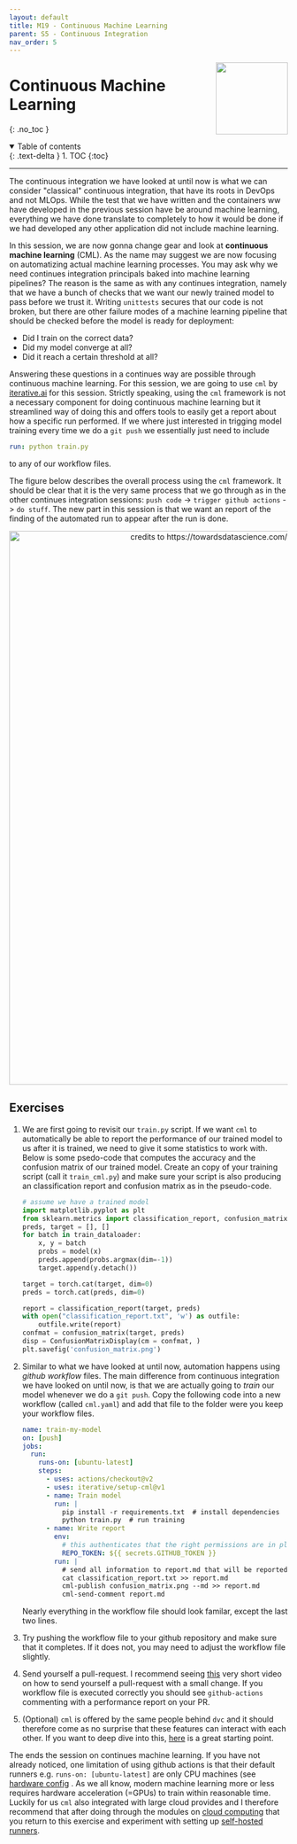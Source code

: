 ```yaml
---
layout: default
title: M19 - Continuous Machine Learning
parent: S5 - Continuous Integration
nav_order: 5
---
```


<img style="float: right;" src="../figures/icons/cml.png" width="130">

# Continuous Machine Learning
{: .no_toc }

<details open markdown="block">
  <summary>
    Table of contents
  </summary>
  {: .text-delta }
1. TOC
{:toc}
</details>

---

The continuous integration we have looked at until now is what we can consider "classical" continuous integration, that
have its roots in DevOps and not MLOps. While the test that we have written and the containers ww have developed in the
previous session have be around machine learning, everything we have done translate to completely to how it would be
done if we had developed any other application did not include machine learning.

In this session, we are now gonna change gear and look at **continuous machine learning** (CML). As the name may suggest
we are now focusing on automatizing actual machine learning processes. You may ask why we need continues integration
principals baked into machine learning pipelines? The reason is the same as with any continues integration, namely that
we have a bunch of checks that we want our newly trained model to pass before we trust it. Writing `unittests` secures
that our code is not broken, but there are other failure modes of a machine learning pipeline that should be checked
before the model is ready for deployment:

* Did I train on the correct data?
* Did my model converge at all?
* Did it reach a certain threshold at all?

Answering these questions in a continues way are possible through continuous machine learning. For this session, we are
going to use `cml` by [iterative.ai](https://iterative.ai/) for this session. Strictly speaking, using the
`cml` framework is not a necessary component for doing continuous machine learning but it streamlined way of doing this
and offers tools to easily get a report about how a specific run performed. If we where just interested in trigging
model training every time we do a `git push` we essentially just need to include

```yaml
run: python train.py
```

to any of our workflow files.

The figure below describes the overall process using the `cml` framework. It should be clear that it is the very
same process that we go through as in the other continues integration sessions: `push code` -> `trigger github actions`
-> `do stuff`. The new part in this session is that we want an report of the finding of the automated run to appear
after the run is done.

<p align="center">
  <img src="../figures/cml.jpeg" width="1000"
  title="credits to https://towardsdatascience.com/continuous-machine-learning-e1ffb847b8da">
</p>

## Exercises

1. We are first going to revisit our `train.py` script. If we want `cml` to automatically be able
   to report the performance of our trained model to us after it is trained, we need to give it some
   statistics to work with. Below is some psedo-code that computes the accuracy and the confusion
   matrix of our trained model. Create an copy of your training script (call it `train_cml.py`) and
   make sure your script is also producing an classification report and confusion matrix as in the
   pseudo-code.

   ```python
   # assume we have a trained model
   import matplotlib.pyplot as plt
   from sklearn.metrics import classification_report, confusion_matrix, ConfusionMatrixDisplay
   preds, target = [], []
   for batch in train_dataloader:
       x, y = batch
       probs = model(x)
       preds.append(probs.argmax(dim=-1))
       target.append(y.detach())

   target = torch.cat(target, dim=0)
   preds = torch.cat(preds, dim=0)

   report = classification_report(target, preds)
   with open("classification_report.txt", 'w') as outfile:
       outfile.write(report)
   confmat = confusion_matrix(target, preds)
   disp = ConfusionMatrixDisplay(cm = confmat, )
   plt.savefig('confusion_matrix.png')
   ```

2. Similar to what we have looked at until now, automation happens using *github workflow* files.
   The main difference from continuous integration we have looked on until now, is that we are actually
   going to *train* our model whenever we do a `git push`. Copy the following code into a new workflow
   (called `cml.yaml`) and add that file to the folder were you keep your workflow files.

    ```yaml
    name: train-my-model
    on: [push]
    jobs:
      run:
        runs-on: [ubuntu-latest]
        steps:
          - uses: actions/checkout@v2
          - uses: iterative/setup-cml@v1
          - name: Train model
            run: |
              pip install -r requirements.txt  # install dependencies
              python train.py  # run training
          - name: Write report
            env:
              # this authenticates that the right permissions are in place
              REPO_TOKEN: ${{ secrets.GITHUB_TOKEN }}
            run: |
              # send all information to report.md that will be reported to us when the workflow finish
              cat classification_report.txt >> report.md
              cml-publish confusion_matrix.png --md >> report.md
              cml-send-comment report.md
    ```

    Nearly everything in the workflow file should look familar, except the last two lines.

3. Try pushing the workflow file to your github repository and make sure that it completes.
   If it does not, you may need to adjust the workflow file slightly.

4. Send yourself a pull-request. I recommend seeing [this](https://www.youtube.com/watch?v=xwyJexAnt9k)
   very short video on how to send yourself a pull-request with a small change. If you workflow file is
   executed correctly you should see `github-actions` commenting with a performance report on your PR.

5. (Optional) `cml` is offered by the same people behind `dvc` and it should therefore come as no surprise
   that these features can interact with each other. If you want to deep dive into this,
   [here](https://cml.dev/doc/cml-with-dvc) is a great starting point.

The ends the session on continues machine learning. If you have not already noticed, one limitation of using github
actions is that their default runners e.g. `runs-on: [ubuntu-latest]` are only CPU machines (see
[hardware config](https://docs.github.com/en/actions/using-github-hosted-runners/about-github-hosted-runners#supported-runners-and-hardware-resources)
. As we all know, modern machine learning more or less requires hardware acceleration (=GPUs) to train within
reasonable time. Luckily for us `cml` also integrated with large cloud provides and I therefore recommend that
after doing through the modules on [cloud computing](../s6_the_cloud/S6.md) that you return to this exercise and
experiment with setting up [self-hosted runners](https://github.com/iterative/cml#advanced-setup).
